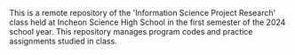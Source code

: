 This is a remote repository of the 'Information Science Project Research' class held at Incheon Science High School in the first semester of the 2024 school year. This repository manages program codes and practice assignments studied in class.
